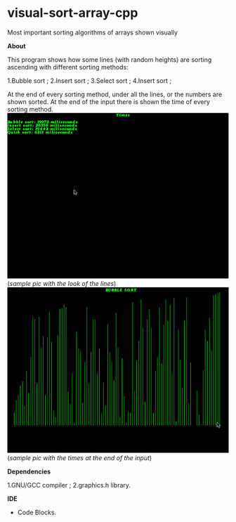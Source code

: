 # visual-sort-array-cpp
Most important sorting algorithms of arrays shown visually

**About**

This program shows how some lines (with random heights) are sorting
 ascending with different sorting methods:
 
1.Bubble sort ;
2.Insert sort ;
3.Select sort ;
4.Insert sort ;

At the end of every sorting method, under all the lines, or the numbers are shown sorted. At the end of the input there is shown the time of every sorting method.
![](https://github.com/LucasMare/visual-sort-array-cpp/blob/master/images/img1.png)
(*sample pic with the look of the lines*)
![](https://github.com/LucasMare/visual-sort-array-cpp/blob/master/images/img2.png)
(*sample pic with the times at the end of the input*)

**Dependencies**

1.GNU/GCC compiler ;
2.graphics.h library.

**IDE**

-  Code Blocks. 